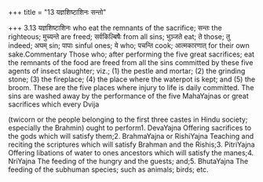 +++
title = "13 यज्ञशिष्टाशिनः सन्तो"

+++
3.13 यज्ञशिष्टाशिनः who eat the remnants of the sacrifice; सन्तः the
righteous; मुच्यन्ते are freed; सर्वकिल्बिषैः from all sins; भुञ्जते
eat; ते those; तु indeed; अघम् sin; पापाः sinful ones; ये who; पचन्ति
cook; आत्मकारणात् for their own sake.Commentary Those who; after
performing the five great sacrifices; eat the remnants of the food are
freed from all the sins committed by these five agents of insect
slaughter; viz.; (1) the pestle and mortar; (2) the grinding stone; (3)
the fireplace; (4) the place where the waterpot is kept; and (5) the
broom. These are the five places where injury to life is daily
committed. The sins are washed away by the performance of the five
MahaYajnas or great sacrifices which every Dvija  
  
(twicorn or the people belonging to the first three castes in Hindu
society; especially the Brahmin) ought to perform1. DevaYajna Offering
sacrifices to the gods which will satisfy them;2. BrahmaYajna or
RishiYajna Teaching and reciting the scriptures which will satisfy
Brahman and the Rishis;3. PitriYajna Offering libations of water to ones
ancestors which will satisfy the manes;4. NriYajna The feeding of the
hungry and the guests; and;5. BhutaYajna The feeding of the subhuman
species; such as animals; birds; etc.
